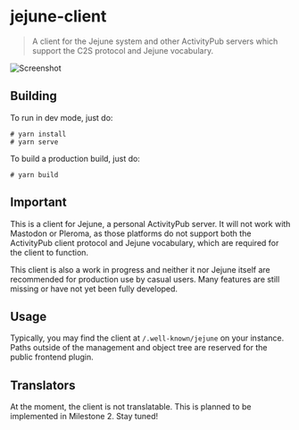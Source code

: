 # jejune-client

> A client for the Jejune system and other ActivityPub servers which
> support the C2S protocol and Jejune vocabulary.

![Screenshot](https://ariadne.space/.well-known/jejune/upload/5d9b55f6-ce69-4992-82f1-8c2e2c9d337b.jpg)

## Building

To run in dev mode, just do:

```
# yarn install
# yarn serve
```

To build a production build, just do:

```
# yarn build
```

## Important

This is a client for Jejune, a personal ActivityPub server.  It will
not work with Mastodon or Pleroma, as those platforms do not support
both the ActivityPub client protocol and Jejune vocabulary, which are
required for the client to function.

This client is also a work in progress and neither it nor Jejune itself
are recommended for production use by casual users.  Many features are
still missing or have not yet been fully developed.

## Usage

Typically, you may find the client at `/.well-known/jejune` on your
instance.  Paths outside of the management and object tree are reserved
for the public frontend plugin.

## Translators

At the moment, the client is not translatable.  This is planned to be
implemented in Milestone 2.  Stay tuned!